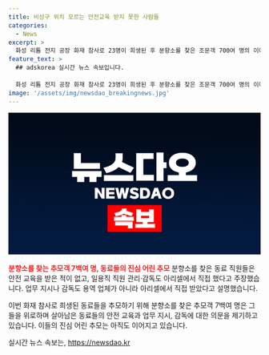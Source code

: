 ```yaml
---
title: 비상구 위치 모르는 안전교육 받지 못한 사람들
categories:
  - News
excerpt: >
  화성 리튬 전지 공장 화재 참사로 23명이 희생된 후 분향소를 찾은 조문객 700여 명의 이야기. 안전 교육 받지 못한 채 일한 동료 직원들의 발칙한 주장과 아리셀의 업무 감독 주장이 대립. 과연 현장의 안전 관리에는 문제가 없었는지 경찰 수사가 주목받고 있음. 실마리를 찾기 위한 압수수색과 업체 관계자들의 조사도 예정되어 있음.
feature_text: >
  ## adskorea 실시간 뉴스 속보입니다.

  화성 리튬 전지 공장 화재 참사로 23명이 희생된 후 분향소를 찾은 조문객 700여 명의 이야기. 안전 교육 받지 못한 채 일한 동료 직원들의 발칙한 주장과 아리셀의 업무 감독 주장이 대립. 과연 현장의 안전 관리에는 문제가 없었는지 경찰 수사가 주목받고 있음. 실마리를 찾기 위한 압수수색과 업체 관계자들의 조사도 예정되어 있음.
image: '/assets/img/newsdao_breakingnews.jpg'
---
```


<p><img src="/assets/img/newsdao_breakingnews.jpg" alt="adskorea 속보" /></p>

<p><b><span style="color: #ee2323;">분향소를 찾는 추모객 7백여 명, 동료들의 진심 어린 추모</span></b>
분향소를 찾은 동료 직원들은 안전 교육을 받은 적이 없고, 일용직 직원 관리·감독도 아리셀에서 직접 했다고 주장했습니다. 업무 지시나 감독도 용역 업체가 아니라 아리셀에서 직접 받았다고 설명했습니다.</p>

<p>이번 화재 참사로 희생된 동료들을 추모하기 위해 분향소를 찾은 추모객 7백여 명은 그들을 위로하며 살아남은 동료들의 안전 교육과 업무 지시, 감독에 대한 의문을 제기하고 있습니다. 이들의 진심 어린 추모는 아직도 이어지고 있습니다.</p>
실시간 뉴스 속보는, <a href="https://newsdao.kr" rel="dofollow">https://newsdao.kr</a>


